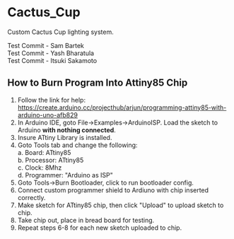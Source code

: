 # Cactus_Cup
Custom Cactus Cup lighting system.

Test Commit - Sam Bartek <br>
Test Commit - Yash Bharatula <br>
Test Commit - Itsuki Sakamoto <br>

## How to Burn Program Into Attiny85 Chip <br>
1. Follow the link for help: https://create.arduino.cc/projecthub/arjun/programming-attiny85-with-arduino-uno-afb829 <br>
2. In Arduino IDE, goto File->Examples->ArduinoISP. Load the sketch to Arduino <b>with nothing connected</b>.<br>
3. Insure ATtiny Library is installed. <br>
4. Goto Tools tab and change the following: <br>
    a. Board: ATtiny85 <br>
    b. Processor: ATtiny85 <br>
    c. Clock: 8Mhz <br>
    d. Programmer: "Arduino as ISP" <br>
5. Goto Tools->Burn Bootloader, click to run bootloader config. <br>
6. Connect custom programmer shield to Ardiuno with chip inserted correctly. <br>
7. Make sketch for ATtiny85 chip, then click "Upload" to upload sketch to chip. <br>
8. Take chip out, place in bread board for testing. <br>
9. Repeat steps 6-8 for each new sketch uploaded to chip. <br>
